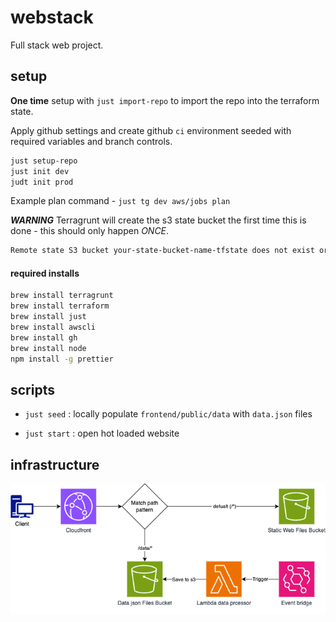 # webstack

Full stack web project.

## setup

**One time** setup with `just import-repo` to import the repo into the terraform state.

Apply github settings and create github `ci` environment seeded with required variables and branch controls.

```sh
just setup-repo
just init dev
judt init prod
```

Example plan command - `just tg dev aws/jobs plan`

**_WARNING_**
Terragrunt will create the s3 state bucket the first time this is done - this should only happen _ONCE_.

```sh
Remote state S3 bucket your-state-bucket-name-tfstate does not exist or you dont have permissions to access it. Would you like Terragrunt to create it? (y/n) y
```

#### required installs

```sh
brew install terragrunt
brew install terraform
brew install just
brew install awscli
brew install gh
brew install node
npm install -g prettier
```

## scripts

- `just seed` : locally populate `frontend/public/data` with `data.json` files

- `just start` : open hot loaded website

## infrastructure

![Infrastructure](docs/infra.png)
